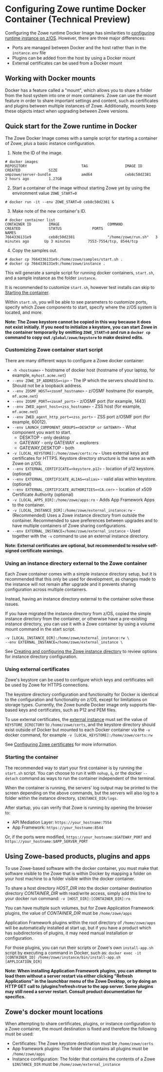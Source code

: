 # Configuring Zowe runtime Docker Container (Technical Preview)

<Badge text="Technical Preview"/>

Configuring the Zowe runtime Docker Image has similarities to [configuring runtime instance on z/OS](configure-instance-directory.md). However, there are three major differences:

- Ports are managed between Docker and the host rather than in the `instance.env` file
- Plugins can be added from the host by using a Docker mount
- External certificates can be used from a Docker mount

## Working with Docker mounts  

Docker has a feature called a "mount", which allows you to share a folder from the host system into one or more containers.
Zowe can use the mount feature in order to share important settings and content, such as certificates and plugins between multiple instances of Zowe. Additionally, mounts keep these objects intact when upgrading between Zowe versions.

## Quick start for the Zowe runtime in Docker  

The Zowe Docker Image comes with a sample script for starting a container of Zowe, plus a basic instance configuration.

1. Note the ID of the image.

```
# docker images
REPOSITORY                         TAG                 IMAGE ID            CREATED             SIZE
ompzowe/server-bundle              amd64               ceb8c50d2381        2 hours ago         1.27GB
```

2. Start a container of the image without starting Zowe yet by using the environment value `ZOWE_START=0`

```
# docker run -it --env ZOWE_START=0 ceb8c50d2381 &
```

3. Make note of the new container's ID.

```
# docker container list
CONTAINER ID        IMAGE                      COMMAND               CREATED             STATUS              PORTS                                                            NAMES
7664336131e9        ceb8c50d2381               "/home/zowe/run.sh"   3 minutes ago       Up 3 minutes        7553-7554/tcp, 8544/tcp    
```

4. Copy the samples out.

```
# docker cp 7664336131e9:/home/zowe/samples/start.sh .
# docker cp 7664336131e9:/home/zowe/instance .
```

This will generate a sample script for running docker containers, `start.sh`, and a sample instance as the folder `instance`.

It is recommended to customize `start.sh`, however test installs can skip to [Starting the container](#starting-the-container).

Within `start.sh`, you will be able to see parameters to customize ports, specify which Zowe components to start, specify where the z/OS system is located, and more.

**Note: The Zowe keystore cannot be copied in this way because it does not exist initially. If you need to initialize a keystore, you can start Zowe in the container temporarily by omitting `ZOWE_START=0` and run a `docker cp` command to copy out `/global/zowe/keystore` to make desired edits.**

### Customizing Zowe container start script  

There are many different ways to configure a Zowe docker container:

- `-h <hostname>` - hostname of docker host (hostname of your laptop, for example,  `myhost.acme.net`)
- `--env ZOWE_IP_ADDRESS=<ip>` - The IP which the servers should bind to. Should not be a loopback address.
- `--env ZOSMF_HOST=<zosmf_hostname>` - z/OSMF hostname (for example, `mf.acme.net`)
- `--env ZOSMF_PORT=<zosmf_port>` - z/OSMF port (for example, 1443)
- `--env ZWED_agent_host=<zss_hostname>` - ZSS host (for example, `mf.acme.net`)
- `--env ZWED_agent_http_port=<zss_port>` - ZSS port z/OSMF port (for example, 60012).
- `--env LAUNCH_COMPONENT_GROUPS=<DESKTOP or GATEWAY>` - What component you want to start.
  - DESKTOP - only desktop
  - GATEWAY - only GATEWAY + explorers
  - GATEWAY,DESKTOP - both
- `-v [LOCAL_KEYSTORE]:/home/zowe/certs:rw` - Uses external keys and certificates for HTTPS. Keystore directory structure is the same as with Zowe on z/OS.
- `--env EXTERNAL_CERTIFICATE=<keystore.p12>` - location of p12 keystore. (optional)
- `--env EXTERNAL_CERTIFICATE_ALIAS=<alias>` - valid alias within keystore. (optional)
- `--env EXTERNAL_CERTIFICATE_AUTHORITIES=<CA.cer>` - location of x509 Certificate Authority (optional)
- `-v [LOCAL_APPS_DIR]:/home/zowe/apps:ro` - Adds App Framework Apps to the container.
- `-v [LOCAL_INSTANCE_DIR]:/home/zowe/external_instance:rw` - (Recommended) Uses a Zowe instance directory from outside the container. Recommended to save preferences between upgrades and to have multiple containers of Zowe sharing configurations.
- `--env EXTERNAL_INSTANCE=/home/zowe/external_instance` - Used together with the `-v` command to use an external instance directory.


**Note: External certificates are optional, but recommended to resolve self-signed certificate warnings.**

### Using an instance directory external to the Zowe container  

Each Zowe container comes with a simple instance directory setup, but it is recommended that this only be used for development, as changes made to the instance will not remain after upgrade and it prevents sharing configuration across multiple containers.

Instead, having an instance directory external to the container solve these issues.

If you have migrated the instance directory from z/OS, copied the simple instance directory from the container, or otherwise have a pre-existing instance directory, you can use it with a Zowe container by using a volume mount command in the start script.

```
-v [LOCAL_INSTANCE_DIR]:/home/zowe/external_instance:rw \
--env EXTERNAL_INSTANCE=/home/zowe/external_instance \
```

See [Creating and configuring the Zowe instance directory](configure-instance-directory.md#updating-the-instance-env-configuration-file) to review options for instance directory configuration.


### Using external certificates  

Zowe's keystore can be used to configure which keys and certificates will be used by Zowe for HTTPS connections.

The keystore directory configuration and functionality for Docker is identical to the configuration and functionality on z/OS, except for limitations on storage types.
Currently, the Zowe bundle Docker image only supports file-based keys and certificates, such as P12 and PEM files.

To use external certificates, the [external instance](#using-an-instance-directory-external-to-the-zowe-container) must set the value of `KEYSTORE_DIRECTORY` to `/home/zowe/certs`, and the keystore directory should exist outside of Docker but mounted to each Docker container via the `-v` docker command, for example `-v [LOCAL_KEYSTORE]:/home/zowe/certs:rw`

See [Configuring Zowe certificates](configure-certificates.md) for more information.

### Starting the container  

The recommended way to start your first container is by running the `start.sh` script.
You can choose to run it with `nohup`, `&`, or the docker `--detach` command as ways to run the container independent of the terminal.

When the container is running, the servers' log output may be printed to the screen depending on the above commands, but the servers will also log to a folder within the instance directory, `$INSTANCE_DIR/logs`.

After startup, you can verify that Zowe is running by opening the browser to:

- API Mediation Layer: `https://your_hostname:7554`
- App Framework: `https://your_hostname:8544`

Or, if the ports were modified, `https://your_hostname:$GATEWAY_PORT` and `https://your_hostname:$APP_SERVER_PORT`

## Using Zowe-based products, plugins and apps  

To use Zowe-based software with the docker container, you must make that software visible to the Zowe that is within Docker by mapping a folder on your host machine to a folder visible within the docker container.

To share a host directory *HOST_DIR* into the docker container destination directory *CONTAINER_DIR* with read/write access, simply add this line to your docker run command: `-v [HOST_DIR]:[CONTAINER_DIR]:ro`

You can have multiple such volumes, but for Zowe Application Framework plugins, the value of *CONTAINER_DIR* must be `/home/zowe/apps`

Application Framework plugins within the root directory of ```/home/zowe/apps``` will be automatically installed at start up, but if you have a product which has subdirectories of plugins, it may need manual installation or configuration.

For those plugins, you can run their scripts or Zowe's own `install-app.sh` script by executing a command in Docker, such as:
```docker exec -it [CONTAINER_ID] /home/zowe/instance/bin/install-app.sh [APPLICATION_DIR]```

**Note: When installing Application Framework plugins, you can attempt to load them without a server restart via either clicking "Refresh Applications" in the launchbar menu of the Zowe Desktop, or by doing an HTTP GET call to /plugins?refresh=true to the app server. Some plugins may still need a server restart. Consult product documentation for specifics.**

## Zowe's docker mount locations  

When attempting to share certificates, plugins, or instance configuration to a Zowe container, the mount destination is fixed and therefore the following must be used:

- Certificates: The Zowe keystore destination must be `/home/zowe/certs`
- App framework plugins: The folder that contains all plugins must be `/home/zowe/apps`
- Instance configuration: The folder that contains the contents of a Zowe `$INSTANCE_DIR` must be `/home/zowe/external_instance`
